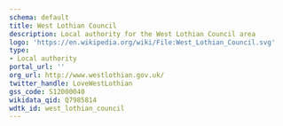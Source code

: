 ```yaml
---
schema: default
title: West Lothian Council
description: Local authority for the West Lothian Council area 
logo: 'https://en.wikipedia.org/wiki/File:West_Lothian_Council.svg'
type:
- Local authority
portal_url: ''
org_url: http://www.westlothian.gov.uk/
twitter_handle: LoveWestLothian
gss_code: S12000040
wikidata_qid: Q7985814
wdtk_id: west_lothian_council
---
```

